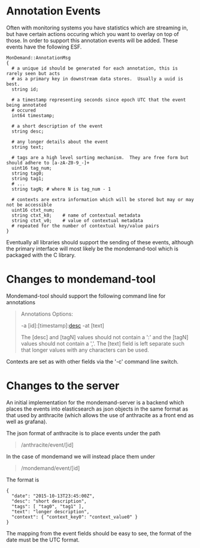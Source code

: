 # Annotation Events

Often with monitoring systems you have statistics which are streaming in, but have certain actions occuring which you want to overlay on top of those.  In order to support this annotation events will be added.  These events have the following ESF.

```
MonDemand::AnnotationMsg
{
  # a unique id should be generated for each annotation, this is rarely seen but acts
  # as a primary key in downstream data stores.  Usually a uuid is best.
  string id;
  
  # a timestamp representing seconds since epoch UTC that the event being annotated
  # occured
  int64 timestamp;
  
  # a short description of the event
  string desc;
  
  # any longer details about the event
  string text;
  
  # tags are a high level sorting mechanism.  They are free form but should adhere to [a-zA-Z0-9_-]+
  uint16 tag_num;
  string tag0;
  string tag1;
  # ...
  string tagN; # where N is tag_num - 1
  
  # contexts are extra information which will be stored but may or may not be accessible
  uint16 ctxt_num;
  string ctxt_k0;    # name of contextual metadata
  string ctxt_v0;    # value of contextual metadata
  # repeated for the number of contextual key/value pairs
}
```

Eventually all libraries should support the sending of these events, although the primary interface will most likely be the mondemand-tool which is packaged with the C library.

# Changes to mondemand-tool

Mondemand-tool should support the following command line for annotations

> Annotations Options:
>
>   -a [id]:[timestamp]:[desc](:[tag1],[tag2])
>   -at [text]
>
>   The [desc] and [tagN] values should not contain a ':' and the [tagN] values should not contain a ','.
>   The [text] field is left separate such that longer values with any characters can be used.

Contexts are set as with other fields via the '-c' command line switch.

# Changes to the server

An initial implementation for the mondemand-server is a backend which places the events into elasticsearch as json objects in the same format as that used by anthracite (which allows the use of anthracite as a front end as well as grafana).

The json format of anthracite is to place events under the path

> /anthracite/event/[id]

In the case of mondemand we will instead place them under

> /mondemand/event/[id]

The format is
```
{
  "date": "2015-10-13T23:45:00Z",
  "desc": "short description",
  "tags": [ "tag0", "tag1" ],
  "text": "longer description",
  "context": { "context_key0": "context_value0" }
}
```

The mapping from the event fields should be easy to see, the format of the date must be the UTC format.
